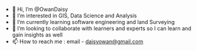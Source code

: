 - 👋 Hi, I’m @OwanDaisy
- 👀 I’m interested in GIS, Data Science and Analysis
- 🌱 I’m currently learning software engineering and land Surveying
- 💞️ I’m looking to collaborate with learners and experts so I can learn and gain insights as well
- 📫 How to reach me : email - daisyowan@gmail.com
  

<!---
OwanDaisy/OwanDaisy is a ✨ special ✨ repository because its `README.md` (this file) appears on your GitHub profile.
You can click the Preview link to take a look at your changes.
--->
